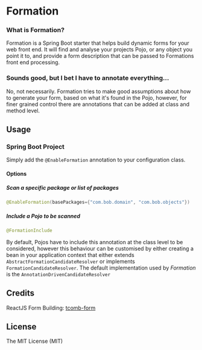 # Formation

### What is Formation?
Formation is a Spring Boot starter that helps build dynamic forms for your web front end. It will find and analyse your projects Pojo, or any object you point it to, and provide a form description that can be passed to Formations front end processing. 

### Sounds good, but I bet I have to annotate everything...
No, not necessarily. Formation tries to make good assumptions about how to generate your form, based on what it's found in the Pojo, however, for finer grained control there are annotations that can be added at class and method level. 

## Usage

### Spring Boot Project
Simply add the `@EnableFormation` annotation to your configuration class. 

#### Options
##### Scan a specific package or list of packages 

```java
@EnableFormation(basePackages={"com.bob.domain", "com.bob.objects"})
```

##### Include a Pojo to be scanned

```java
@FormationInclude
```

By default, Pojos have to include this annotation at the class level to be considered, however this behaviour can be customised by either creating a bean in your application context that either extends ```AbstractFormationCandidateResolver``` or implements ```FormationCandidateResolver```. The default implementation used by _Formation_ is the ```AnnotationDrivenCandidateResolver```  

## Credits

ReactJS Form Building: [tcomb-form](https://github.com/gcanti/tcomb-form)

## License

The MIT License (MIT)